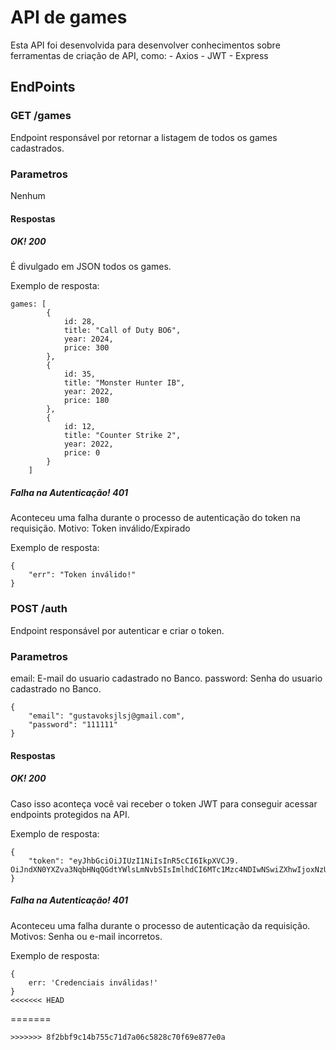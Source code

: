 # API de games
Esta API foi desenvolvida para desenvolver conhecimentos sobre ferramentas de criação de API, como:
    - Axios
    - JWT
    - Express

## EndPoints
### GET /games
Endpoint responsável por retornar a listagem de todos os games cadastrados.
### Parametros
Nenhum
#### Respostas
##### OK! 200
É divulgado em JSON todos os games.

Exemplo de resposta:
```
games: [
        {
            id: 28,
            title: "Call of Duty BO6",
            year: 2024,
            price: 300
        },
        {
            id: 35,
            title: "Monster Hunter IB",
            year: 2022,
            price: 180
        },
        {
            id: 12,
            title: "Counter Strike 2",
            year: 2022,
            price: 0
        }
    ]
```

##### Falha na Autenticação! 401
Aconteceu uma falha durante o processo de autenticação do token na requisição.
Motivo: Token inválido/Expirado

Exemplo de resposta:
```
{
    "err": "Token inválido!"
}
```

### POST /auth
Endpoint responsável por autenticar e criar o token.
### Parametros
email: E-mail do usuario cadastrado no Banco.
password: Senha do usuario cadastrado no Banco.

```
{
    "email": "gustavoksjlsj@gmail.com",
    "password": "111111"
}
```
#### Respostas
##### OK! 200
Caso isso aconteça você vai receber o token JWT para conseguir acessar endpoints protegidos na API.

Exemplo de resposta:
```
{
    "token": "eyJhbGciOiJIUzI1NiIsInR5cCI6IkpXVCJ9.                      OiJndXN0YXZva3NqbHNqQGdtYWlsLmNvbSIsImlhdCI6MTc1Mzc4NDIwNSwiZXhwIjoxNzUzOTU3MDA1fQ.eM2TIuuCemAEX3oQB3AlKht8sqTUbqe8byRYGtJbdXA"
}
```

##### Falha na Autenticação! 401
Aconteceu uma falha durante o processo de autenticação da requisição. 
Motivos: Senha ou e-mail incorretos.

Exemplo de resposta:
```
{
    err: 'Credenciais inválidas!'
}
<<<<<<< HEAD
```
=======
```
>>>>>>> 8f2bbf9c14b755c71d7a06c5828c70f69e877e0a
